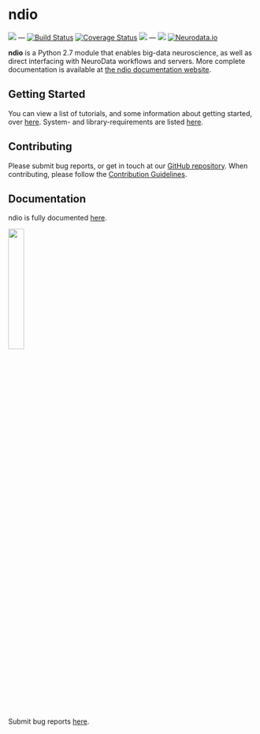 # ndio

[![](https://img.shields.io/pypi/v/ndio.svg)](https://pypi.python.org/pypi/ndio) —
[![Build Status](https://travis-ci.org/openconnectome/ndio.svg?branch=master)](https://travis-ci.org/openconnectome/ndio)
[![Coverage Status](https://coveralls.io/repos/openconnectome/ndio/badge.svg?branch=master&service=github)](https://coveralls.io/github/openconnectome/ndio?branch=master)
![](https://img.shields.io/badge/pep8-0E-green.svg?style=flat) —
[![](https://img.shields.io/badge/SfN-2015-blue.svg)](http://www.sfn.org/annual-meeting/neuroscience-2015)
[![Neurodata.io](https://img.shields.io/badge/Visit-neurodata.io-ff69b4.svg)](http://neurodata.io/)


**ndio** is a Python 2.7 module that enables big-data neuroscience, as well as direct interfacing with NeuroData workflows and servers. More complete documentation is available at [the ndio documentation website](http://docs.neurodata.io/nddocs/ndio).

## Getting Started
You can view a list of tutorials, and some information about getting started, over [here](http://docs.neurodata.io/nddocs/ndio/tutorials.html). System- and library-requirements are listed [here](importing.html).

## Contributing
Please submit bug reports, or get in touch at our [GitHub repository](https://github.com/openconnectome/ndio). When contributing, please follow the [Contribution Guidelines](https://github.com/openconnectome/ndio/blob/master/CONTRIBUTING.md).

## Documentation
ndio is fully documented [here](http://docs.neurodata.io/ndio/).

<img src="http://docs.neurodata.io/nddocs/images/ndio.jpg" width="25%">



Submit bug reports [here](https://github.com/openconnectome/ndio/issues/new).
